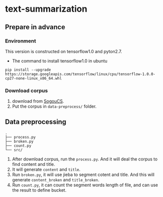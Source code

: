 # text-summarization

## Prepare in advance

### Environment
This version is constructed on tensorflow1.0 and pyton2.7.
- The command to install tensorflow1.0 in ubuntu 
```
pip install --upgrade https://storage.googleapis.com/tensorflow/linux/cpu/tensorflow-1.0.0-cp27-none-linux_x86_64.whl
```

### Download corpus
1. download from [SogouCS](http://www.sogou.com/labs/resource/cs.php).
2. Put the corpus in `data-preprocess/` folder.

## Data preprocessing
```
.
├── process.py
├── broken.py
├── count.py
└── src/
```

1. After download corpus, run the `process.py`. And it will deal the corpus to find content and title.
2. It will generate `content` and `title`.
3. Run `broken.py`, it will use jieba to segment cotent and title. And this will generate `content_broken` and `title_broken`.
4. Run `count.py`, it can count the segment words length of file, and can use the result to define bucket.
